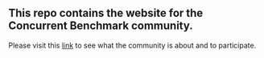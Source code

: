 ## This repo contains the website for the Concurrent Benchmark community.

Please visit this [link](https://concurrentbenchmark.github.io) to see what the community is about and to participate.
